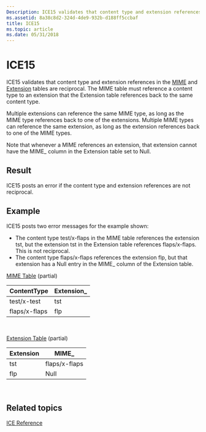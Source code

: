 ```yaml
---
Description: ICE15 validates that content type and extension references in the MIME and Extension tables are reciprocal. The MIME table must reference a content type to an extension that the Extension table references back to the same content type.
ms.assetid: 8a38c8d2-324d-4de9-932b-d188ff5ccbaf
title: ICE15
ms.topic: article
ms.date: 05/31/2018
---
```


# ICE15

ICE15 validates that content type and extension references in the [MIME](mime-table.md) and [Extension](extension-table.md) tables are reciprocal. The MIME table must reference a content type to an extension that the Extension table references back to the same content type.

Multiple extensions can reference the same MIME type, as long as the MIME type references back to one of the extensions. Multiple MIME types can reference the same extension, as long as the extension references back to one of the MIME types.

Note that whenever a MIME references an extension, that extension cannot have the MIME\_ column in the Extension table set to Null.

## Result

ICE15 posts an error if the content type and extension references are not reciprocal.

## Example

ICE15 posts two error messages for the example shown:

-   The content type test/x-flaps in the MIME table references the extension tst, but the extension tst in the Extension table references flaps/x-flaps. This is not reciprocal.
-   The content type flaps/x-flaps references the extension flp, but that extension has a Null entry in the MIME\_ column of the Extension table.

[MIME Table](mime-table.md) (partial)



| ContentType   | Extension\_ |
|---------------|-------------|
| test/x-test   | tst         |
| flaps/x-flaps | flp         |



 

[Extension Table](extension-table.md) (partial)



| Extension | MIME\_        |
|-----------|---------------|
| tst       | flaps/x-flaps |
| flp       | Null          |



 

## Related topics

<dl> <dt>

[ICE Reference](ice-reference.md)
</dt> </dl>

 

 



